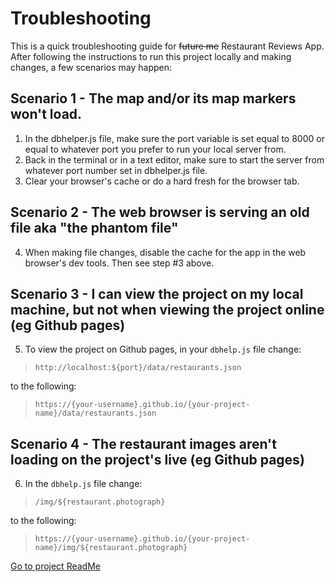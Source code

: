 # Troubleshooting

This is a quick troubleshooting guide for ~~future me~~ Restaurant Reviews App. After following the instructions to run this project locally and making changes, a few scenarios may happen:

## Scenario 1 - The map and/or its map markers won't load.

1. In the dbhelper.js file, make sure the port variable is set equal to 8000 or equal to whatever port you prefer to run your local server from.
2. Back in the terminal or in a text editor, make sure to start the server from whatever port number set in dbhelper.js file.
3. Clear your browser's cache or do a hard fresh for the browser tab.

## Scenario 2 - The web browser is serving an old file aka "the phantom file"

4. When making file changes, disable the cache for the app in the web browser's dev tools. Then see step #3 above.

## Scenario 3 - I can view the project on my local machine, but not when viewing the project online (eg Github pages)

5. To view the project on Github pages, in your ``dbhelp.js`` file change:

> `http://localhost:${port}/data/restaurants.json`

to the following:

> `https://{your-username}.github.io/{your-project-name}/data/restaurants.json`

## Scenario 4 - The restaurant images aren't loading on the project's live (eg Github pages)

6. In the `dbhelp.js` file change: 

> `/img/${restaurant.photograph}`

to the following: 

> `https://{your-username}.github.io/{your-project-name}/img/${restaurant.photograph}`


[Go to project ReadMe](README.md)